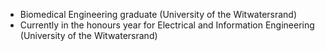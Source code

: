 - Biomedical Engineering graduate (University of the Witwatersrand)
- Currently in the honours year for Electrical and Information Engineering (University of the Witwatersrand)

<!---
gershonkoral/gershonkoral is a ✨ special ✨ repository because its `README.md` (this file) appears on your GitHub profile.
You can click the Preview link to take a look at your changes.
--->
